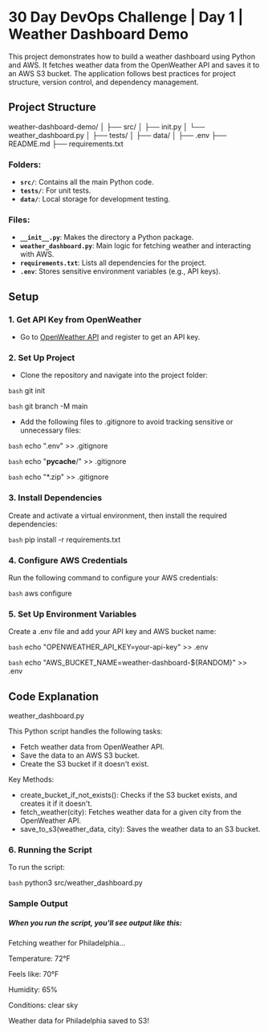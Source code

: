 # 30 Day DevOps Challenge | Day 1 | Weather Dashboard Demo

This project demonstrates how to build a weather dashboard using Python and AWS. It fetches weather data from the OpenWeather API and saves it to an AWS S3 bucket. The application follows best practices for project structure, version control, and dependency management.

## Project Structure

weather-dashboard-demo/ │ ├── src/ │ ├── init.py │ └── weather_dashboard.py │ ├── tests/ │ ├── data/ │ ├── .env ├── README.md ├── requirements.txt


### Folders:

- **`src/`**: Contains all the main Python code.
- **`tests/`**: For unit tests.
- **`data/`**: Local storage for development testing.

### Files:

- **`__init__.py`**: Makes the directory a Python package.
- **`weather_dashboard.py`**: Main logic for fetching weather and interacting with AWS.
- **`requirements.txt`**: Lists all dependencies for the project.
- **`.env`**: Stores sensitive environment variables (e.g., API keys).

## Setup

### 1. Get API Key from OpenWeather

- Go to [OpenWeather API](https://openweathermap.org/api) and register to get an API key.

### 2. Set Up Project

- Clone the repository and navigate into the project folder:

```bash``` git init

```bash``` git branch -M main


- Add the following files to .gitignore to avoid tracking sensitive or unnecessary files:
  
```bash``` echo ".env" >> .gitignore

```bash``` echo "__pycache__/" >> .gitignore

```bash``` echo "*.zip" >> .gitignore


### 3. Install Dependencies

Create and activate a virtual environment, then install the required dependencies:

```bash``` pip install -r requirements.txt

### 4. Configure AWS Credentials

Run the following command to configure your AWS credentials:

```bash``` aws configure

### 5. Set Up Environment Variables

Create a .env file and add your API key and AWS bucket name:

```bash``` echo "OPENWEATHER_API_KEY=your-api-key" >> .env

```bash``` echo "AWS_BUCKET_NAME=weather-dashboard-${RANDOM}" >> .env


## Code Explanation

weather_dashboard.py

This Python script handles the following tasks:

- Fetch weather data from OpenWeather API.
- Save the data to an AWS S3 bucket.
- Create the S3 bucket if it doesn't exist.

Key Methods:

- create_bucket_if_not_exists(): Checks if the S3 bucket exists, and creates it if it doesn't.
- fetch_weather(city): Fetches weather data for a given city from the OpenWeather API.
- save_to_s3(weather_data, city): Saves the weather data to an S3 bucket.
  
### 6. Running the Script

To run the script:

```bash``` python3 src/weather_dashboard.py


### Sample Output

##### When you run the script, you'll see output like this:

Fetching weather for Philadelphia...

Temperature: 72°F

Feels like: 70°F

Humidity: 65%

Conditions: clear sky

Weather data for Philadelphia saved to S3!


